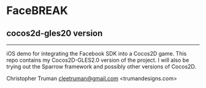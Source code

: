 FaceBREAK
=============
cocos2d-gles20 version
-------------
* * *
iOS demo for integrating the Facebook SDK into a Cocos2D game.  This repo contains my Cocos2D-GLES2.0 version of the project.  I will also be trying out the Sparrow framework and possibly other versions of Cocos2D.

Christopher Truman
<cleetruman@gmail.com>
<trumandesigns.com>

